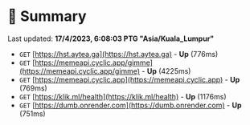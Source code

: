 # 📖 Summary
Last updated: **17/4/2023, 6:08:03 PTG "Asia/Kuala_Lumpur"**

- `GET` [https://hst.aytea.ga](https://hst.aytea.ga) - **Up** (776ms)
- `GET` [https://memeapi.cyclic.app/gimme](https://memeapi.cyclic.app/gimme) - **Up** (4225ms)
- `GET` [https://memeapi.cyclic.app](https://memeapi.cyclic.app) - **Up** (769ms)
- `GET` [https://klik.ml/health](https://klik.ml/health) - **Up** (1176ms)
- `GET` [https://dumb.onrender.com](https://dumb.onrender.com) - **Up** (751ms)
